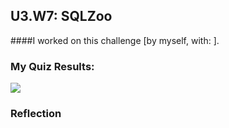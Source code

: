## U3.W7: SQLZoo

####I worked on this challenge [by myself, with: ].



### My Quiz Results:

<img src = "sqlzoo_quiz.jpg"/>





### Reflection